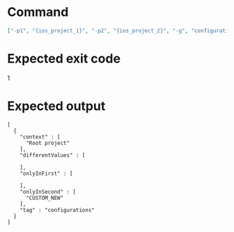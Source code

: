 # Command
```json
["-p1", "{ios_project_1}", "-p2", "{ios_project_2}", "-g", "configurations", "-t", "NewFramework", "-f", "json"]
```

# Expected exit code
1

# Expected output
```
[
  {
    "context" : [
      "Root project"
    ],
    "differentValues" : [

    ],
    "onlyInFirst" : [

    ],
    "onlyInSecond" : [
      "CUSTOM_NEW"
    ],
    "tag" : "configurations"
  }
]

```
